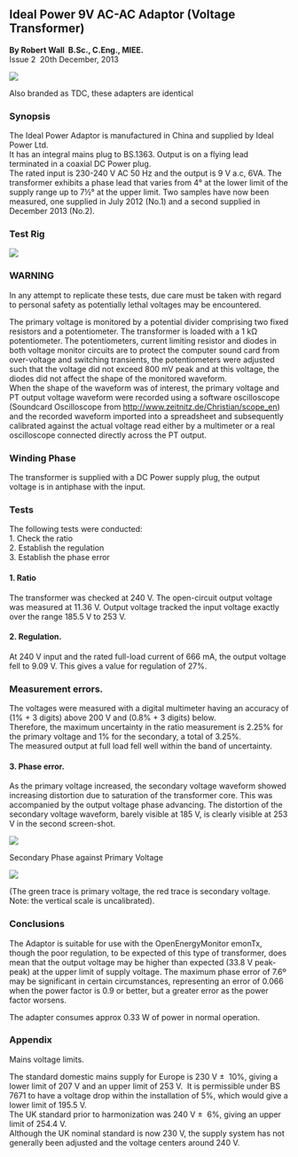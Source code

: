 ## Ideal Power 9V AC-AC Adaptor (Voltage Transformer)

**By Robert Wall  B.Sc., C.Eng., MIEE.**<br>
Issue 2  20th December, 2013

[![](files/TDC_DB-06-09_small.jpg)](files/TDC_DB-06-09_small.jpg)

Also branded as TDC, these adapters are identical 

### Synopsis

The Ideal Power Adaptor is manufactured in China and supplied by Ideal Power Ltd.  
It has an integral mains plug to BS.1363\. Output is on a flying lead terminated in a coaxial DC Power plug.  
The rated input is 230-240 V AC 50 Hz and the output is 9 V a.c, 6VA. The transformer exhibits a phase lead that varies from 4° at the lower limit of the supply range up to 7½° at the upper limit. Two samples have now been measured, one supplied in July 2012 (No.1) and a second supplied in December 2013 (No.2).

### Test Rig

[![](files/mascotreport/mascot_report06.png)](files/mascotreport/mascot_report06.png)

### WARNING

In any attempt to replicate these tests, due care must be taken with regard to personal safety as potentially lethal voltages may be encountered.

The primary voltage is monitored by a potential divider comprising two fixed resistors and a potentiometer. The transformer is loaded with a 1 kΩ potentiometer. The potentiometers, current limiting resistor and diodes in both voltage monitor circuits are to protect the computer sound card from over-voltage and switching transients, the potentiometers were adjusted such that the voltage did not exceed 800 mV peak and at this voltage, the diodes did not affect the shape of the monitored waveform.  
When the shape of the waveform was of interest, the primary voltage and PT output voltage waveform were recorded using a software oscilloscope (Soundcard Oscilloscope from http://www.zeitnitz.de/Christian/scope_en) and the recorded waveform imported into a spreadsheet and subsequently calibrated against the actual voltage read either by a multimeter or a real oscilloscope connected directly across the PT output.

### Winding Phase

The transformer is supplied with a DC Power supply plug, the output voltage is in antiphase with the input.

### Tests

The following tests were conducted:  
1\. Check the ratio  
2\. Establish the regulation  
3\. Establish the phase error

#### 1\. Ratio

The transformer was checked at 240 V. The open-circuit output voltage was measured at 11.36 V. Output voltage tracked the input voltage exactly over the range 185.5 V to 253 V.

#### 2\. Regulation.

At 240 V input and the rated full-load current of 666 mA, the output voltage fell to 9.09 V. This gives a value for regulation of 27%.

### Measurement errors.

The voltages were measured with a digital multimeter having an accuracy of (1% + 3 digits) above 200 V and (0.8% + 3 digits) below.  
Therefore, the maximum uncertainty in the ratio measurement is 2.25% for the primary voltage and 1% for the secondary, a total of 3.25%.  
The measured output at full load fell well within the band of uncertainty.

#### 3\. Phase error.

As the primary voltage increased, the secondary voltage waveform showed increasing distortion due to saturation of the transformer core. This was accompanied by the output voltage phase advancing. The distortion of the secondary voltage waveform, barely visible at 185 V, is clearly visible at 253 V in the second screen-shot.

[![](files/IdealPower_Phase2.png)](files/IdealPower_Phase2.png)

Secondary Phase against Primary Voltage

[![](files/IdealPower_Phase_scope2.png)](files/IdealPower_Phase_scope2.png)

(The green trace is primary voltage, the red trace is secondary voltage. Note: the vertical scale is uncalibrated).

### Conclusions

The Adaptor is suitable for use with the OpenEnergyMonitor emonTx, though the poor regulation, to be expected of this type of transformer, does mean that the output voltage may be higher than expected (33.8 V peak-peak) at the upper limit of supply voltage. The maximum phase error of 7.6º may be significant in certain circumstances, representing an error of 0.066 when the power factor is 0.9 or better, but a greater error as the power factor worsens.

The adapter consumes approx 0.33 W of power in normal operation.

### Appendix

Mains voltage limits.

The standard domestic mains supply for Europe is 230 V ±  10%, giving a lower limit of 207 V and an upper limit of 253 V.  It is permissible under BS 7671 to have a voltage drop within the installation of 5%, which would give a lower limit of 195.5 V.  
The UK standard prior to harmonization was 240 V ±  6%, giving an upper limit of 254.4 V.  
Although the UK nominal standard is now 230 V, the supply system has not generally been adjusted and the voltage centers around 240 V.
